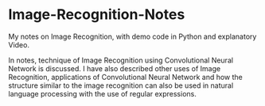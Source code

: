 # Image-Recognition-Notes
My notes on Image Recognition, with demo code in Python and explanatory Video.

In notes, technique of Image Recognition using Convolutional Neural Network is discussed. I have also described other uses of Image Recognition, applications of Convolutional Neural Network and how the structure similar to the image recognition can also be used in natural language processing with the use of regular expressions.
